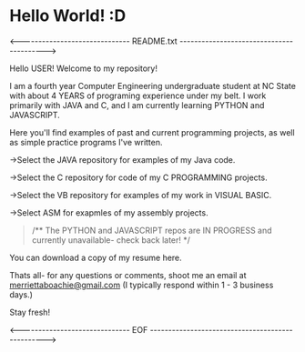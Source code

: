 # Hello World! :D 
<------------------------------ README.txt ----------------------------------------->

Hello USER! Welcome to my repository!

I am a fourth year Computer Engineering undergraduate student at NC State with about 
4 YEARS of programing experience under my belt. 
I work primarily with JAVA and C, and I am currently learning PYTHON and JAVASCRIPT.

Here you'll find examples of past and current programming projects, as well as
simple practice programs I've written.

->Select the JAVA repository for examples of my Java code.

->Select the C repository for code of my C PROGRAMMING projects.

->Select the VB repository for examples of my work in VISUAL BASIC.

->Select ASM for exapmles of my assembly projects.

>/** The PYTHON and JAVASCRIPT repos are IN PROGRESS and currently unavailable- check back later! */

You can download a copy of my resume here.

Thats all- for any questions or comments, shoot me an email at
<merriettaboachie@gmail.com> (I typically respond within 1 - 3 business
days.)

Stay fresh!

<------------------------------ EOF ------------------------------------------------->
